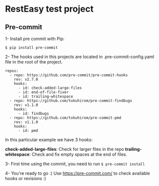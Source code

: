 # RestEasy test project




## Pre-commit

1- Install pre commit with Pip:

```$ pip install pre-commit```

2- The hooks used in this projects are located in .pre-commit-config.yaml file in the root of the project.

```
repos:
  - repo: https://github.com/pre-commit/pre-commit-hooks
    rev: v2.7.0
    hooks:
      - id: check-added-large-files
      - id: end-of-file-fixer
      - id: trailing-whitespace
  - repo: https://github.com/tokuhirom/pre-commit-findbugs
    rev: v1.1.0
    hooks:
      - id: findbugs
  - repo: https://github.com/tokuhirom/pre-commit-pmd
    rev: v1.1.0
    hooks:
      - id: pmd
```

In this particular example we have 3 hooks:

**check-added-large-files**: Check for larger files in the repo
**trailing-whitespace**: Check and fix empty spaces at the end of files.


3- First time using the commit, you need to run
```$ pre-commit install```

4- You're ready to go :)
Use https://pre-commit.com/ to check available hooks or revisions :)
